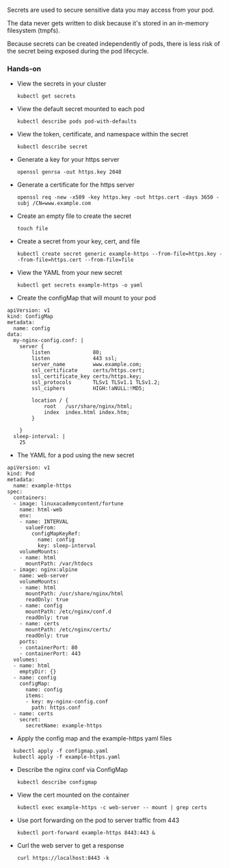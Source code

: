 Secrets are used to secure sensitive data you may access from your pod. 

The data never gets written to disk because it's stored in an in-memory filesystem (tmpfs). 

Because secrets can be created independently of pods, there is less risk of the secret being exposed during the pod lifecycle.

### Hands-on

* View the secrets in your cluster

  `kubectl get secrets`

* View the default secret mounted to each pod

  `kubectl describe pods pod-with-defaults`

* View the token, certificate, and namespace within the secret

  `kubectl describe secret`

* Generate a key for your https server

  `openssl genrsa -out https.key 2048`

* Generate a certificate for the https server

  `openssl req -new -x509 -key https.key -out https.cert -days 3650 -subj /CN=www.example.com`

* Create an empty file to create the secret

  `touch file`

* Create a secret from your key, cert, and file

  `kubectl create secret generic example-https --from-file=https.key --from-file=https.cert --from-file=file`

* View the YAML from your new secret

  `kubectl get secrets example-https -o yaml`

* Create the configMap that will mount to your pod
  
```
apiVersion: v1
kind: ConfigMap
metadata:
  name: config
data:
  my-nginx-config.conf: |
    server {
        listen              80;
        listen              443 ssl;
        server_name         www.example.com;
        ssl_certificate     certs/https.cert;
        ssl_certificate_key certs/https.key;
        ssl_protocols       TLSv1 TLSv1.1 TLSv1.2;
        ssl_ciphers         HIGH:!aNULL:!MD5;

        location / {
            root   /usr/share/nginx/html;
            index  index.html index.htm;
        }

    }
  sleep-interval: |
    25
```

* The YAML for a pod using the new secret
  
```
apiVersion: v1
kind: Pod
metadata:
  name: example-https
spec:
  containers:
  - image: linuxacademycontent/fortune
    name: html-web
    env:
    - name: INTERVAL
      valueFrom:
        configMapKeyRef:
          name: config
          key: sleep-interval
    volumeMounts:
    - name: html
      mountPath: /var/htdocs
  - image: nginx:alpine
    name: web-server
    volumeMounts:
    - name: html
      mountPath: /usr/share/nginx/html
      readOnly: true
    - name: config
      mountPath: /etc/nginx/conf.d
      readOnly: true
    - name: certs
      mountPath: /etc/nginx/certs/
      readOnly: true
    ports:
    - containerPort: 80
    - containerPort: 443
  volumes:
  - name: html
    emptyDir: {}
  - name: config
    configMap:
      name: config
      items:
      - key: my-nginx-config.conf
        path: https.conf
  - name: certs
    secret:
      secretName: example-https
```

* Apply the config map and the example-https yaml files

```
  kubectl apply -f configmap.yaml
  kubectl apply -f example-https.yaml
```

* Describe the nginx conf via ConfigMap

  `kubectl describe configmap`

* View the cert mounted on the container

  `kubectl exec example-https -c web-server -- mount | grep certs`

* Use port forwarding on the pod to server traffic from 443

  `kubectl port-forward example-https 8443:443 &`

* Curl the web server to get a response

  `curl https://localhost:8443 -k`